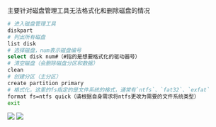 
主要针对磁盘管理工具无法格式化和删除磁盘的情况

```sh
# 进入磁盘管理工具
diskpart
# 列出所有磁盘
list disk
# 选择磁盘，num表示磁盘编号
select disk num#（#指的是想要格式化的驱动器号）
# 清空磁盘（会删除磁盘分区和数据）
clean
# 创建分区（主分区）
create partition primary
# 格式化，这里的fs指定的是文件系统的格式，通常有`ntfs`、`fat32`、`exfat`
format fs=ntfs quick（请根据自身需求将ntfs更改为需要的文件系统类型）
exit
```
![](https://syske-pic-bed.oss-cn-hangzhou.aliyuncs.com/imgs/8bb91138-f704-43a8-a2be-c2698cc567fc.jpg)
![](https://syske-pic-bed.oss-cn-hangzhou.aliyuncs.com/imgs/d1e7c26e-ce26-47d9-b127-bb31a8dd571c.jpg)